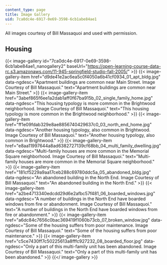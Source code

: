 ```yaml
---
content_type: page
title: Image Gallery
uid: 7ca0dc4e-6917-0e69-3598-6cb1abe84ae1
---
```


All images courtesy of Bill Massaquoi and used with permission.

Housing
-------
{{< image-gallery id="7ca0dc4e-6917-0e69-3598-6cb1abe84ae1_nanogallery2" baseUrl="https://open-learning-course-data-rc.s3.amazonaws.com/11-945-springfield-studio-fall-2005/" >}}
{{< image-gallery-item href="d9de41e2ac6ea5c0f4050a6b41cf0934_01_apt_bldg.jpg" data-ngdesc="Apartment buildings are common near Main Street. Image Courtesy of Bill Massaquoi." text="Apartment buildings are common near Main Street." >}}
{{< image-gallery-item href="3abef865f6ee1a2dab1aff0f67ba915b_02_single_family_home.jpg" data-ngdesc="This housing typology is more common in the Brightwood neighborhood. Image Courtesy of Bill Massaquoi." text="This housing typology is more common in the Brightwood neighborhood." >}}
{{< image-gallery-item href="ff1e09fdab329e8ae8856740429637c0_03_north_end_home.jpg" data-ngdesc="Another housing typology, also common in Brightwood. Image Courtesy of Bill Massaquoi." text="Another housing typology, also common in Brightwood." >}}
{{< image-gallery-item href="e8aa11997644a8ad6382727139cf68bb_04_multi_family_dwelling.jpg" data-ngdesc="Multi-family houses are more common in the Memorial Square neighborhood. Image Courtesy of Bill Massaquoi." text="Multi-family houses are more common in the Memorial Square neighborhood." >}}
{{< image-gallery-item href="181cf5229a9aa17ceb288c69780ddc5a_05_abandoned_bldg.jpg" data-ngdesc="An abandoned building in the North End. Image Courtesy of Bill Massaquoi." text="An abandoned building in the North End." >}}
{{< image-gallery-item href="a2be4713340edcdd29d6e2afbc57f481_06_boarded_windows.jpg" data-ngdesc="A number of buildings in the North End have boarded windows from fire or abandonment. Image Courtesy of Bill Massaquoi." text="A number of buildings in the North End have boarded windows from fire or abandonment." >}}
{{< image-gallery-item href="a6dc84c7656c0bac369419f1060b73cb_07_broken_window.jpg" data-ngdesc="Some of the housing suffers from poor maintenance. Image Courtesy of Bill Massaquoi." text="Some of the housing suffers from poor maintenance." >}}
{{< image-gallery-item href="c5ce7430ff7c50225613a8fffc927232_08_boarded_floor.jpg" data-ngdesc="Only a part of this multi-family unit has been abandoned. Image Courtesy of Bill Massaquoi." text="Only a part of this multi-family unit has been abandoned." >}}
{{</ image-gallery >}}